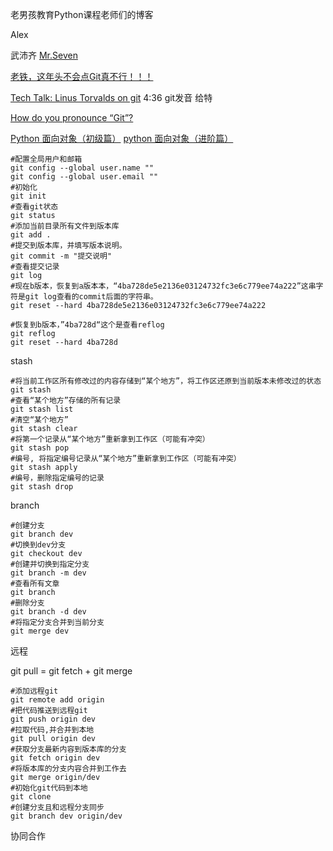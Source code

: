 老男孩教育Python课程老师们的博客

Alex

武沛齐
[Mr.Seven](http://www.cnblogs.com/wupeiqi/)


[老铁，这年头不会点Git真不行！！！](http://www.cnblogs.com/wupeiqi/p/7295372.html)

[Tech Talk: Linus Torvalds on git](https://www.youtube.com/watch?v=4XpnKHJAok8) 4:36 git发音 给特 

[How do you pronounce “Git”?](https://english.stackexchange.com/questions/47622/how-do-you-pronounce-git?newreg=e31e4c18b6564225aecf3b0cfe260ebf)



[Python 面向对象（初级篇）](http://www.cnblogs.com/wupeiqi/p/4493506.html)
[python 面向对象（进阶篇）](http://www.cnblogs.com/wupeiqi/p/4766801.html)

```
#配置全局用户和邮箱
git config --global user.name ""
git config --global user.email ""
#初始化
git init
#查看git状态
git status
#添加当前目录所有文件到版本库
git add .
#提交到版本库，并填写版本说明。
git commit -m "提交说明"
#查看提交记录
git log
#现在b版本，恢复到a版本本，“4ba728de5e2136e03124732fc3e6c779ee74a222”这串字符是git log查看的commit后面的字符串。
git reset --hard 4ba728de5e2136e03124732fc3e6c779ee74a222

#恢复到b版本，”4ba728d“这个是查看reflog
git reflog
git reset --hard 4ba728d
```

stash

```
#将当前工作区所有修改过的内容存储到“某个地方”，将工作区还原到当前版本未修改过的状态
git stash
#查看“某个地方”存储的所有记录
git stash list
#清空“某个地方”     
git stash clear
#将第一个记录从“某个地方”重新拿到工作区（可能有冲突）
git stash pop 
#编号, 将指定编号记录从“某个地方”重新拿到工作区（可能有冲突）
git stash apply
#编号，删除指定编号的记录 
git stash drop
```

branch

```
#创建分支
git branch dev
#切换到dev分支
git checkout dev
#创建并切换到指定分支
git branch -m dev
#查看所有文章
git branch
#删除分支
git branch -d dev
#将指定分支合并到当前分支
git merge dev
```

远程

git pull = git fetch + git merge

```
#添加远程git
git remote add origin
#把代码推送到远程git
git push origin dev
#拉取代码,并合并到本地
git pull origin dev
#获取分支最新内容到版本库的分支
git fetch origin dev
#将版本库的分支内容合并到工作去
git merge origin/dev
#初始化git代码到本地
git clone 
#创建分支且和远程分支同步
git branch dev origin/dev
```

协同合作

